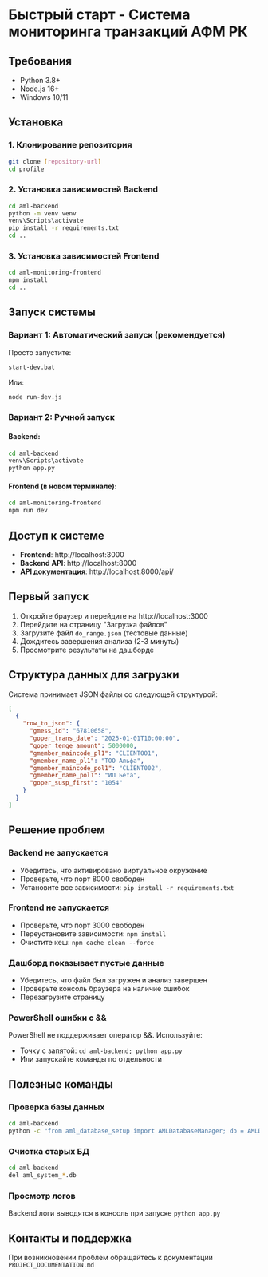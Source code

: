 # Быстрый старт - Система мониторинга транзакций АФМ РК

## Требования

- Python 3.8+
- Node.js 16+
- Windows 10/11

## Установка

### 1. Клонирование репозитория
```bash
git clone [repository-url]
cd profile
```

### 2. Установка зависимостей Backend

```bash
cd aml-backend
python -m venv venv
venv\Scripts\activate
pip install -r requirements.txt
cd ..
```

### 3. Установка зависимостей Frontend

```bash
cd aml-monitoring-frontend
npm install
cd ..
```

## Запуск системы

### Вариант 1: Автоматический запуск (рекомендуется)

Просто запустите:
```bash
start-dev.bat
```

Или:
```bash
node run-dev.js
```

### Вариант 2: Ручной запуск

#### Backend:
```bash
cd aml-backend
venv\Scripts\activate
python app.py
```

#### Frontend (в новом терминале):
```bash
cd aml-monitoring-frontend
npm run dev
```

## Доступ к системе

- **Frontend**: http://localhost:3000
- **Backend API**: http://localhost:8000
- **API документация**: http://localhost:8000/api/

## Первый запуск

1. Откройте браузер и перейдите на http://localhost:3000
2. Перейдите на страницу "Загрузка файлов"
3. Загрузите файл `do_range.json` (тестовые данные)
4. Дождитесь завершения анализа (2-3 минуты)
5. Просмотрите результаты на дашборде

## Структура данных для загрузки

Система принимает JSON файлы со следующей структурой:
```json
[
  {
    "row_to_json": {
      "gmess_id": "67810658",
      "goper_trans_date": "2025-01-01T10:00:00",
      "goper_tenge_amount": 5000000,
      "gmember_maincode_pl1": "CLIENT001",
      "gmember_name_pl1": "ТОО Альфа",
      "gmember_maincode_pol1": "CLIENT002",
      "gmember_name_pol1": "ИП Бета",
      "goper_susp_first": "1054"
    }
  }
]
```

## Решение проблем

### Backend не запускается
- Убедитесь, что активировано виртуальное окружение
- Проверьте, что порт 8000 свободен
- Установите все зависимости: `pip install -r requirements.txt`

### Frontend не запускается
- Проверьте, что порт 3000 свободен
- Переустановите зависимости: `npm install`
- Очистите кеш: `npm cache clean --force`

### Дашборд показывает пустые данные
- Убедитесь, что файл был загружен и анализ завершен
- Проверьте консоль браузера на наличие ошибок
- Перезагрузите страницу

### PowerShell ошибки с &&
PowerShell не поддерживает оператор &&. Используйте:
- Точку с запятой: `cd aml-backend; python app.py`
- Или запускайте команды по отдельности

## Полезные команды

### Проверка базы данных
```bash
cd aml-backend
python -c "from aml_database_setup import AMLDatabaseManager; db = AMLDatabaseManager('aml_system.db'); print(db.get_system_statistics()); db.close()"
```

### Очистка старых БД
```bash
cd aml-backend
del aml_system_*.db
```

### Просмотр логов
Backend логи выводятся в консоль при запуске `python app.py`

## Контакты и поддержка

При возникновении проблем обращайтесь к документации `PROJECT_DOCUMENTATION.md` 